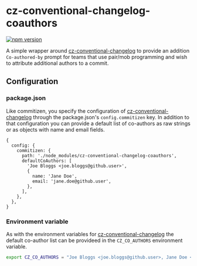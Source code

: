 # cz-conventional-changelog-coauthors

[![npm version](https://img.shields.io/npm/v/cz-conventional-changelog-coauthors.svg?style=flat-square)](https://www.npmjs.org/package/cz-conventional-changelog-coauthors)

A simple wrapper around [cz-conventional-changelog](https://github.com/commitizen/cz-conventional-changelog) to provide an addition `Co-authored-by` prompt for teams that use pair/mob programming and wish to attribute additional authors to a commit.

## Configuration

### package.json

Like commitizen, you specify the configuration of [cz-conventional-changelog](https://github.com/commitizen/cz-conventional-changelog#configuration) through the package.json's `config.commitizen` key. In addition to that configuration you can provide a default list of co-authors as raw strings or as objects with name and email fields.

```json5
{
  config: {
    commitizen: {
      path: './node_modules/cz-conventional-changelog-coauthors',
      defaultCoAuthors: [
        'Joe Bloggs <joe.bloggs@github.user>',
        {
          name: 'Jane Doe',
          email: 'jane.doe@github.user',
        },
      ],
    },
  },
}
```

### Environment variable

As with the environment variables for [cz-conventional-changelog](https://github.com/commitizen/cz-conventional-changelog#environment-variables) the default co-author list can be provideed in the `CZ_CO_AUTHORS` environment variable.

```sh
export CZ_CO_AUTHORS = "Joe Bloggs <joe.bloggs@github.user>, Jane Doe <jane.doe@github.user>"
```
